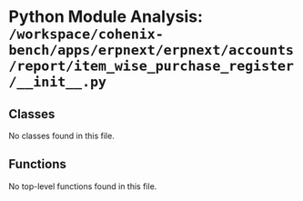 # Python Module Analysis: `/workspace/cohenix-bench/apps/erpnext/erpnext/accounts/report/item_wise_purchase_register/__init__.py`

## Classes

No classes found in this file.


## Functions

No top-level functions found in this file.
